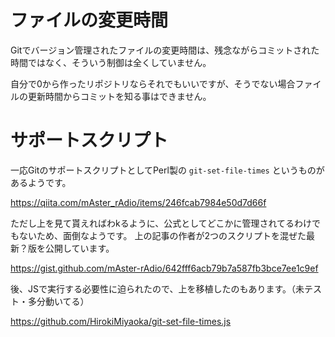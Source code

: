 # ファイルの変更時間

Gitでバージョン管理されたファイルの変更時間は、残念ながらコミットされた時間ではなく、そういう制御は全くしていません。

自分で0から作ったリポジトリならそれでもいいですが、そうでない場合ファイルの更新時間からコミットを知る事はできません。

# サポートスクリプト

一応GitのサポートスクリプトとしてPerl製の `git-set-file-times` というものがあるようです。

https://qiita.com/mAster_rAdio/items/246fcab7984e50d7d66f

ただし上を見て貰えればわkるように、公式としてどこかに管理されてるわけでもないため、面倒なようです。
上の記事の作者が2つのスクリプトを混ぜた最新？版を公開しています。

https://gist.github.com/mAster-rAdio/642fff6acb79b7a587fb3bce7ee1c9ef

後、JSで実行する必要性に迫られたので、上を移植したのもあります。（未テスト・多分動いてる）

https://github.com/HirokiMiyaoka/git-set-file-times.js
